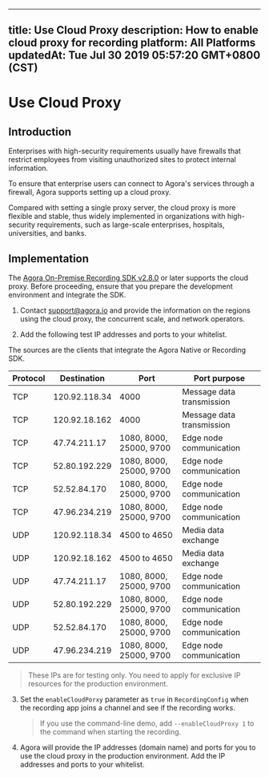 
---
title: Use Cloud Proxy
description: How to enable cloud proxy for recording
platform: All Platforms
updatedAt: Tue Jul 30 2019 05:57:20 GMT+0800 (CST)
---
# Use Cloud Proxy
## Introduction

Enterprises with high-security requirements usually have firewalls that restrict employees from visiting unauthorized sites to protect internal information.

To ensure that enterprise users can connect to Agora's services through a firewall, Agora supports setting up a cloud proxy. 

Compared with setting a single proxy server, the cloud proxy is more flexible and stable, thus widely implemented in organizations with high-security requirements, such as large-scale enterprises, hospitals, universities, and banks.

## Implementation

The [Agora On-Premise Recording SDK v2.8.0](https://download.agora.io/ardsdk/release/Agora_Recording_SDK_for_Linux_v2.8.0.150.tar.gz) or later supports the cloud proxy. Before proceeding, ensure that you prepare the development environment and integrate the SDK. 

1. Contact support@agora.io and provide the information on the regions using the cloud proxy, the concurrent scale, and network operators.

2. Add the following test IP addresses and ports to your whitelist.

  The sources are the clients that integrate the Agora Native or Recording SDK.

| Protocol | Destination  | Port                   | Port purpose      |
| ---- | ------------- | ---------------------- | ---------------------- |
| TCP  | 120.92.118.34 | 4000                   | Message data transmission |
| TCP  | 120.92.18.162 | 4000                   | Message data transmission |
| TCP  | 47.74.211.17  | 1080, 8000, 25000, 9700 | Edge node communication |
| TCP  | 52.80.192.229 | 1080, 8000, 25000, 9700 | Edge node communication |
| TCP  | 52.52.84.170  | 1080, 8000, 25000, 9700 | Edge node communication |
| TCP  | 47.96.234.219 | 1080, 8000, 25000, 9700 | Edge node communication |
| UDP  | 120.92.118.34 | 4500 to 4650            | Media data exchange |
| UDP  | 120.92.18.162 | 4500 to 4650            | Media data exchange |
| UDP  | 47.74.211.17  | 1080, 8000, 25000, 9700 | Edge node communication |
| UDP  | 52.80.192.229 | 1080, 8000, 25000, 9700 | Edge node communication |
| UDP  | 52.52.84.170  | 1080, 8000, 25000, 9700 | Edge node communication |
| UDP  | 47.96.234.219 | 1080, 8000, 25000, 9700 | Edge node communication |
> These IPs are for testing only. You need to apply for exclusive IP resources for the production environment.

3. Set the `enableCloudPorxy` parameter as `true` in `RecordingConfig` when the recording app joins a channel and see if the recording works.

   > If you use the command-line demo, add `--enableCloudProxy 1` to the command when starting the recording.

4. Agora will provide the IP addresses (domain name) and ports for you to use the cloud proxy in the production environment. Add the IP addresses and ports to your whitelist.



